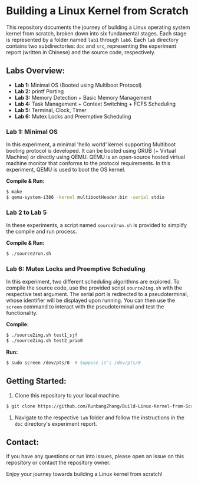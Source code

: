# Building a Linux Kernel from Scratch

This repository documents the journey of building a Linux operating system kernel from scratch, broken down into six fundamental stages. Each stage is represented by a folder named `lab1` through `lab6`. Each `lab` directory contains two subdirectories: `doc` and `src`, representing the experiment report (written in Chinese) and the source code, respectively.

## Labs Overview:

- **Lab 1:** Minimal OS (Booted using Multiboot Protocol)
- **Lab 2:** printf Porting
- **Lab 3:** Memory Detection + Basic Memory Management
- **Lab 4:** Task Management + Context Switching + FCFS Scheduling
- **Lab 5:** Terminal, Clock, Timer
- **Lab 6:** Mutex Locks and Preemptive Scheduling

### Lab 1: Minimal OS

In this experiment, a minimal 'hello world' kernel supporting Multiboot booting protocol is developed. It can be booted using GRUB (+ Virtual Machine) or directly using QEMU. QEMU is an open-source hosted virtual machine monitor that conforms to the protocol requirements. In this experiment, QEMU is used to boot the OS kernel.

**Compile & Run:**

```bash
$ make
$ qemu-system-i386 -kernel multibootHeader.bin -serial stdio
```

### Lab 2 to Lab 5

In these experiments, a script named `source2run.sh` is provided to simplify the compile and run process.

**Compile & Run:**

```bash
$ ./source2run.sh
```

### Lab 6: Mutex Locks and Preemptive Scheduling

In this experiment, two different scheduling algorithms are explored. To compile the source code, use the provided script `source2img.sh` with the respective test argument. The serial port is redirected to a pseudoterminal, whose identifier will be displayed upon running. You can then use the `screen` command to interact with the pseudoterminal and test the functionality.

**Compile:**

```bash
$ ./source2img.sh test1_sjf
$ ./source2img.sh test2_prio0
```

**Run:**

```bash
$ sudo screen /dev/pts/0  # Suppose it's /dev/pts/0
```

## Getting Started:

1. Clone this repository to your local machine.

```bash
$ git clone https://github.com/RunbangZhang/Build-Linux-Kernel-from-Scratch.git
```

1. Navigate to the respective `lab` folder and follow the instructions in the `doc` directory's experiment report.

## Contact:

If you have any questions or run into issues, please open an issue on this repository or contact the repository owner.

Enjoy your journey towards building a Linux kernel from scratch!



